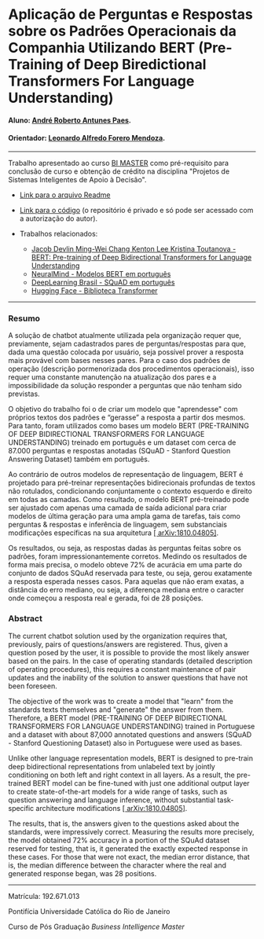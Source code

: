 # Aplicação de Perguntas e Respostas sobre os Padrões Operacionais da Companhia Utilizando BERT (Pre-Training of Deep Biredictional Transformers For Language Understanding)

#### Aluno: [André Roberto Antunes Paes](https://github.com/arobertoap).
#### Orientador: [Leonardo Alfredo Forero Mendoza](https://github.com/leofome8).

---

Trabalho apresentado ao curso [BI MASTER](https://ica.puc-rio.ai/bi-master) como pré-requisito para conclusão de curso e obtenção de crédito na disciplina "Projetos de Sistemas Inteligentes de Apoio à Decisão".

- [Link para o arquivo Readme](https://github.com/arobertoap/TCC_BI_Master_Publico)
- [Link para o código](https://github.com/arobertoap/TCC_BI_Master) (o repositório é privado e só pode ser acessado com a autorização do autor).

- Trabalhos relacionados: <!-- caso não aplicável, remover estas linhas -->
    - [Jacob Devlin   Ming-Wei Chang   Kenton Lee   Kristina Toutanova - BERT: Pre-training of Deep Bidirectional Transformers for Language Understanding](https://arxiv.org/abs/1810.04805)
    - [NeuralMind - Modelos BERT em português](https://github.com/neuralmind-ai/portuguese-bert)
    - [DeepLearning Brasil - SQuAD em português](https://drive.google.com/file/d/1Q0IaIlv2h2BC468MwUFmUST0EyN7gNkn/view?usp=sharing)
    - [Hugging Face - Biblioteca Transformer](https://huggingface.co/transformers/)


---

### Resumo

A solução de chatbot atualmente utilizada pela organização requer que, previamente, sejam cadastrados pares de perguntas/respostas para que, dada uma questão colocada por usuário, seja possível prover a resposta mais provável com bases nesses pares. Para o caso dos padrões de operação (descrição pormenorizada dos procedimentos operacionais), isso requer uma constante manutenção na atualização dos pares e a impossibilidade da solução responder a perguntas que não tenham sido previstas.

O objetivo do trabalho foi o de criar um modelo que "aprendesse" com próprios textos dos padrões e “gerasse” a resposta a partir dos mesmos. Para tanto, foram utilizados como bases um modelo BERT (PRE-TRAINING OF DEEP BIDIRECTIONAL TRANSFORMERS FOR LANGUAGE UNDERSTANDING) treinado em português e um dataset com cerca de 87.000 perguntas e respostas anotadas (SQuAD - Stanford Question Answering Dataset) também em português.

Ao contrário de outros modelos de representação de linguagem, BERT é projetado para pré-treinar representações bidirecionais profundas de textos não rotulados, condicionando conjuntamente o contexto esquerdo e direito em todas as camadas. Como resultado, o modelo BERT pré-treinado pode ser ajustado com apenas uma camada de saída adicional para criar modelos de última geração para uma ampla gama de tarefas, tais como perguntas & respostas e inferência de linguagem, sem substanciais modificações específicas na sua arquitetura [[
arXiv:1810.04805]](https://arxiv.org/abs/1810.04805).

Os resultados, ou seja, as respostas dadas às perguntas feitas sobre os padrões, foram impressionantemente corretos. Medindo os resultados de forma mais precisa, o modelo obteve 72% de acurácia em uma parte do conjunto de dados SQuAd reservada para teste, ou seja, gerou exatamente a resposta esperada nesses casos. Para aquelas que não eram exatas, a distância do erro mediano, ou seja, a diferença mediana entre o caracter onde começou a resposta real e gerada, foi de 28 posições. 

### Abstract 

The current chatbot solution used by the organization requires that, previously, pairs of questions/answers are registered. Thus, given a question posed by the user, it is possible to provide the most likely answer based on the pairs. In the case of operating standards (detailed description of operating procedures), this requires a constant maintenance of pair updates and the inability of the solution to answer questions that have not been foreseen.

The objective of the work was to create a model that "learn" from the standards texts themselves and "generate" the answer from them. Therefore, a BERT model (PRE-TRAINING OF DEEP BIDIRECTIONAL TRANSFORMERS FOR LANGUAGE UNDERSTANDING) trained in Portuguese and a dataset with about 87,000 annotated questions and answers (SQuAD - Stanford Questioning Dataset) also in Portuguese were used as bases.

Unlike other language representation models, BERT is designed to pre-train deep bidirectional representations from unlabeled text by jointly conditioning on both left and right context in all layers. As a result, the pre-trained BERT model can be fine-tuned with just one additional output layer to create state-of-the-art models for a wide range of tasks, such as question answering and language inference, without substantial task-specific architecture modifications [[
arXiv:1810.04805]](https://arxiv.org/abs/1810.04805).

The results, that is, the answers given to the questions asked about the standards, were impressively correct. Measuring the results more precisely, the model obtained 72% accuracy in a portion of the SQuAd dataset reserved for testing, that is, it generated the exactly expected response in these cases. For those that were not exact, the median error distance, that is, the median difference between the character where the real and generated response began, was 28 positions. 

---

Matrícula: 192.671.013

Pontifícia Universidade Católica do Rio de Janeiro

Curso de Pós Graduação *Business Intelligence Master*
